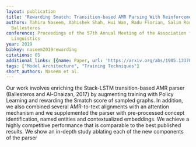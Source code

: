 ```yaml
---
layout: publication
title: 'Rewarding Smatch: Transition-based AMR Parsing With Reinforcement Learning'
authors: Tahira Naseem, Abhishek Shah, Hui Wan, Radu Florian, Salim Roukos, Miguel
  Ballesteros
conference: Proceedings of the 57th Annual Meeting of the Association for Computational
  Linguistics
year: 2019
bibkey: naseem2019rewarding
citations: 65
additional_links: [{name: Paper, url: 'https://arxiv.org/abs/1905.13370'}]
tags: ["Model Architecture", "Training Techniques"]
short_authors: Naseem et al.
---
```

Our work involves enriching the Stack-LSTM transition-based AMR parser
(Ballesteros and Al-Onaizan, 2017) by augmenting training with Policy Learning
and rewarding the Smatch score of sampled graphs. In addition, we also combined
several AMR-to-text alignments with an attention mechanism and we supplemented
the parser with pre-processed concept identification, named entities and
contextualized embeddings. We achieve a highly competitive performance that is
comparable to the best published results. We show an in-depth study ablating
each of the new components of the parser